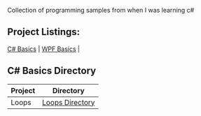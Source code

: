 Collection of programming samples from when I was learning c#

## Project Listings:

[C# Basics](https://github.com/Wuydts/CSharp/tree/master/Coding_Basics) | [WPF Basics](https://github.com/Wuydts/CSharp/tree/master/WPF_Basics) |

## C# Basics Directory
| Project | Directory | 
| - | - |
|  Loops | [Loops Directory](https://github.com/Wuydts/CSharp/tree/master/Coding_Basics/loops)|


